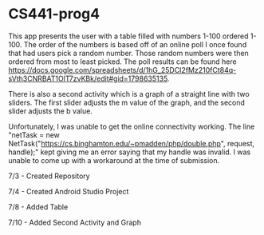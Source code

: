 # CS441-prog4

This app presents the user with a table filled with numbers 1-100 ordered 1-100. 
The order of the numbers is based off of an online poll I once found that had users pick a random number.
Those random numbers were then ordered from most to least picked.
The poll results can be found here  https://docs.google.com/spreadsheets/d/1hG_25DCI2fMz210fCt84q-sVth3CNRBAT1OlT7zvKBk/edit#gid=1798635135.

There is also a second activity which is a graph of a straight line with two sliders. The first slider adjusts the m value of the graph, and the second slider adjusts the b value.

Unfortunately, I was unable to get the online connectivity working. The line "netTask = new NetTask("https://cs.binghamton.edu/~pmadden/php/double.php", request, handle);" kept giving me an error saying that my handle was invalid.
I was unable to come up with a workaround at the time of submission.

7/3 - Created Repository

7/4 - Created Android Studio Project

7/8 - Added Table

7/10 - Added Second Activity and Graph